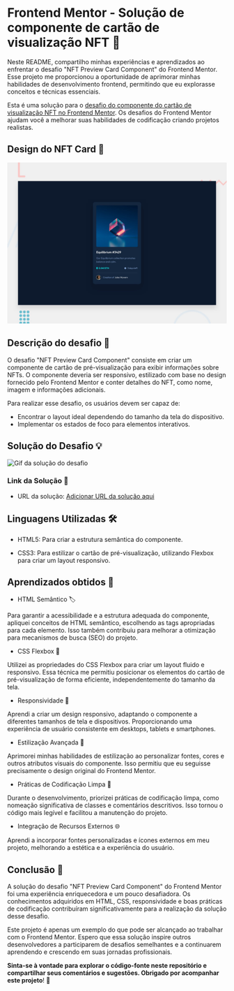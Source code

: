 # Frontend Mentor - Solução de componente de cartão de visualização NFT 🚀

Neste README, compartilho minhas experiências e aprendizados ao enfrentar o desafio "NFT Preview Card Component" do Frontend Mentor. Esse projeto me proporcionou a oportunidade de aprimorar minhas habilidades de desenvolvimento frontend, permitindo que eu explorasse conceitos e técnicas essenciais.

Esta é uma solução para o [desafio do componente do cartão de visualização NFT no Frontend Mentor](https://www.frontendmentor.io/challenges/nft-preview-card-component-SbdUL_w0U). Os desafios do Frontend Mentor ajudam você a melhorar suas habilidades de codificação criando projetos realistas.

## Design do NFT Card 🎨

![NFT preview card component](./src/images/desktop-preview.jpg)

## Descrição do desafio 📝

O desafio "NFT Preview Card Component" consiste em criar um componente de cartão de pré-visualização para exibir informações sobre NFTs. O componente deveria ser responsivo, estilizado com base no design fornecido pelo Frontend Mentor e conter detalhes do NFT, como nome, imagem e informações adicionais.

Para realizar esse desafio, os usuários devem ser capaz de:

- Encontrar o layout ideal dependendo do tamanho da tela do dispositivo.
- Implementar os estados de foco para elementos interativos.

## Solução do Desafio 💡

![Gif da solução do desafio](./src/images/NFT%20Card.gif)

### Link da Solução 🔗

- URL da solução: [Adicionar URL da solução aqui](https://your-solution-url.com)

## Linguagens Utilizadas 🛠️

- HTML5: Para criar a estrutura semântica do componente.

- CSS3: Para estilizar o cartão de pré-visualização, utilizando  Flexbox para criar um layout responsivo.

## Aprendizados obtidos 🧠

- HTML Semântico 🏷️

Para garantir a acessibilidade e a estrutura adequada do componente, apliquei conceitos de HTML semântico, escolhendo as tags apropriadas para cada elemento. Isso também contribuiu para melhorar a otimização para mecanismos de busca (SEO) do projeto.

- CSS Flexbox 🎨

Utilizei as propriedades do CSS Flexbox para criar um layout fluido e responsivo. Essa técnica me permitiu posicionar os elementos do cartão de pré-visualização de forma eficiente, independentemente do tamanho da tela.

- Responsividade 📱

Aprendi a criar um design responsivo, adaptando o componente a diferentes tamanhos de tela e dispositivos. Proporcionando uma experiência de usuário consistente em desktops, tablets e smartphones.

- Estilização Avançada 🎉

Aprimorei minhas habilidades de estilização ao personalizar fontes, cores e outros atributos visuais do componente. Isso permitiu que eu seguisse precisamente o design original do Frontend Mentor.

- Práticas de Codificação Limpa 🧹

Durante o desenvolvimento, priorizei práticas de codificação limpa, como nomeação significativa de classes e comentários descritivos. Isso tornou o código mais legível e facilitou a manutenção do projeto.

- Integração de Recursos Externos 🌐

Aprendi a incorporar fontes personalizadas e ícones externos em meu projeto, melhorando a estética e a experiência do usuário.

## Conclusão 🎉

A solução do desafio "NFT Preview Card Component" do Frontend Mentor foi uma experiência enriquecedora e um pouco desafiadora. Os conhecimentos adquiridos em HTML, CSS, responsividade e boas práticas de codificação contribuíram significativamente para a realização da solução desse desafio.

Este projeto é apenas um exemplo do que pode ser alcançado ao trabalhar com o Frontend Mentor. Espero que essa solução inspire outros desenvolvedores a participarem de desafios semelhantes e a continuarem aprendendo e crescendo em suas jornadas profissionais.

**Sinta-se à vontade para explorar o código-fonte neste repositório e compartilhar seus comentários e sugestões. Obrigado por acompanhar este projeto**! 🤗